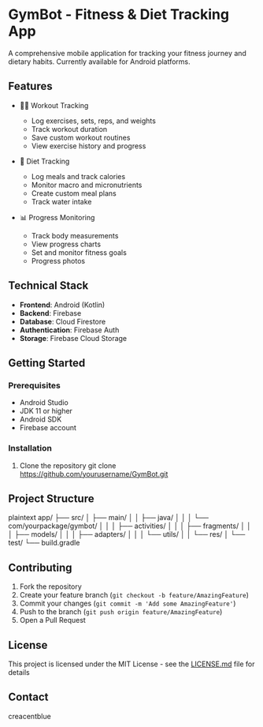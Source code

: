 # GymBot - Fitness & Diet Tracking App

A comprehensive mobile application for tracking your fitness journey and dietary habits. Currently available for Android platforms.

## Features

- 🏋️‍♂️ Workout Tracking
  - Log exercises, sets, reps, and weights
  - Track workout duration
  - Save custom workout routines
  - View exercise history and progress

- 🥗 Diet Tracking
  - Log meals and track calories
  - Monitor macro and micronutrients
  - Create custom meal plans
  - Track water intake

- 📊 Progress Monitoring
  - Track body measurements
  - View progress charts
  - Set and monitor fitness goals
  - Progress photos

## Technical Stack

- **Frontend**: Android (Kotlin)
- **Backend**: Firebase
- **Database**: Cloud Firestore
- **Authentication**: Firebase Auth
- **Storage**: Firebase Cloud Storage

## Getting Started

### Prerequisites
- Android Studio
- JDK 11 or higher
- Android SDK
- Firebase account

### Installation
1. Clone the repository
  git clone https://github.com/yourusername/GymBot.git

## Project Structure
plaintext
app/
├── src/
│ ├── main/
│ │ ├── java/
│ │ │ └── com/yourpackage/gymbot/
│ │ │ ├── activities/
│ │ │ ├── fragments/
│ │ │ ├── models/
│ │ │ ├── adapters/
│ │ │ └── utils/
│ │ └── res/
│ └── test/
└── build.gradle


## Contributing

1. Fork the repository
2. Create your feature branch (`git checkout -b feature/AmazingFeature`)
3. Commit your changes (`git commit -m 'Add some AmazingFeature'`)
4. Push to the branch (`git push origin feature/AmazingFeature`)
5. Open a Pull Request

## License

This project is licensed under the MIT License - see the [LICENSE.md](LICENSE.md) file for details

## Contact

creacentblue

